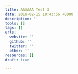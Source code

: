 ```yaml
---
title: AAAAAA Test 3
date: 2018-02-15 10:43:56 +0000
description: ''
tools: []
tags: []
urls:
  website: ''
  github: ''
  twitter: ''
  other: ''
resources: []
draft: true

---
```

